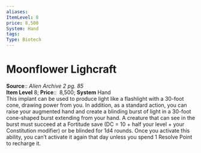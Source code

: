 ```yaml
---
aliases: 
ItemLevel: 8
price: 8,500
System: Hand
tags: 
Type: Biotech
---
```


# Moonflower Lighcraft

**Source**:: _Alien Archive 2 pg. 85_  
**Item Level** 8;
**Price**::  8,500; **System** Hand  
This implant can be used to produce light like a flashlight with a 30-foot cone, drawing power from you. In addition, as a standard action, you can raise your augmented hand and create a blinding burst of light in a 30-foot cone-shaped burst extending from your hand. A creature that can see in the burst must succeed at a Fortitude save (DC = 10 + half your level + your Constitution modifier) or be blinded for 1d4 rounds. Once you activate this ability, you can’t activate it again that day unless you spend 1 Resolve Point to recharge it.
